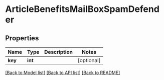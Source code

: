 # ArticleBenefitsMailBoxSpamDefender

## Properties
Name | Type | Description | Notes
------------ | ------------- | ------------- | -------------
**key** | **int** |  | [optional] 

[[Back to Model list]](../README.md#documentation-for-models) [[Back to API list]](../README.md#documentation-for-api-endpoints) [[Back to README]](../README.md)


